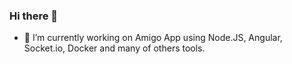 ### Hi there 👋

- 🔭 I’m currently working on Amigo App using Node.JS, Angular, Socket.io, Docker and many of others tools.
